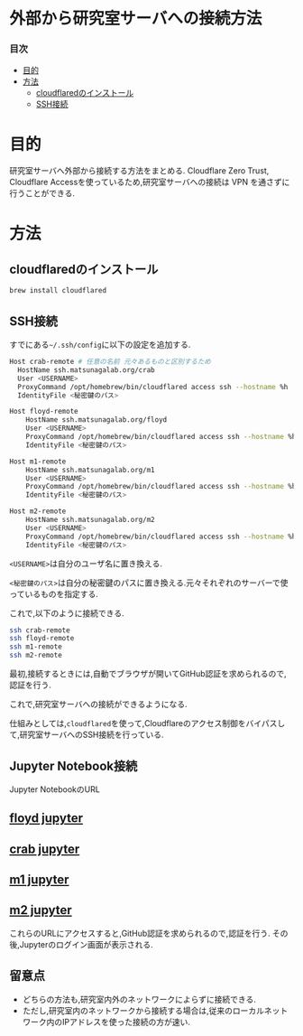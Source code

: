 # 外部から研究室サーバへの接続方法

### 目次

- [目的](#目的)
- [方法](#方法)
  - [cloudflaredのインストール](#cloudflaredのインストール)
  - [SSH接続](#SSH接続)

# 目的

研究室サーバへ外部から接続する方法をまとめる.
Cloudflare Zero Trust, Cloudflare Accessを使っているため,研究室サーバへの接続は VPN を通さずに行うことができる.

# 方法

## cloudflaredのインストール

```bash
brew install cloudflared
```

## SSH接続

すでにある`~/.ssh/config`に以下の設定を追加する.

```bash
Host crab-remote # 任意の名前 元々あるものと区別するため
  HostName ssh.matsunagalab.org/crab
  User <USERNAME>
  ProxyCommand /opt/homebrew/bin/cloudflared access ssh --hostname %h
  IdentityFile <秘密鍵のパス>

Host floyd-remote
    HostName ssh.matsunagalab.org/floyd
    User <USERNAME>
    ProxyCommand /opt/homebrew/bin/cloudflared access ssh --hostname %h
    IdentityFile <秘密鍵のパス>

Host m1-remote
    HostName ssh.matsunagalab.org/m1
    User <USERNAME>
    ProxyCommand /opt/homebrew/bin/cloudflared access ssh --hostname %h
    IdentityFile <秘密鍵のパス>

Host m2-remote
    HostName ssh.matsunagalab.org/m2
    User <USERNAME>
    ProxyCommand /opt/homebrew/bin/cloudflared access ssh --hostname %h
    IdentityFile <秘密鍵のパス>
```

`<USERNAME>`は自分のユーザ名に置き換える.

`<秘密鍵のパス>`は自分の秘密鍵のパスに置き換える.元々それぞれのサーバーで使っているものを指定する.

これで,以下のように接続できる.

```bash
ssh crab-remote
ssh floyd-remote
ssh m1-remote
ssh m2-remote
```

最初,接続するときには,自動でブラウザが開いてGitHub認証を求められるので,認証を行う.

これで,研究室サーバへの接続ができるようになる.

仕組みとしては,`cloudflared`を使って,Cloudflareのアクセス制御をバイパスして,研究室サーバへのSSH接続を行っている.


## Jupyter Notebook接続

Jupyter NotebookのURL

## [floyd jupyter](https://floyd.matsunagalab.org)

## [crab jupyter](https://crab.matsunagalab.org)

## [m1 jupyter](https://m1.matsunagalab.org)

## [m2 jupyter](https://m2.matsunagalab.org)


これらのURLにアクセスすると,GitHub認証を求められるので,認証を行う.
その後,Jupyterのログイン画面が表示される.


## 留意点

- どちらの方法も,研究室内外のネットワークによらずに接続できる.
- ただし,研究室内のネットワークから接続する場合は,従来のローカルネットワーク内のIPアドレスを使った接続の方が速い.
